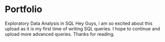 # Portfolio
Exploratory Data Analysis in SQL
Hey Guys, i am so excited about this upload as it is my first time of writing SQL queries. I hope to continue and upload more advanced queries. Thanks for reading. 
